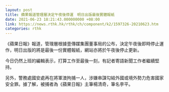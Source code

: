 ```yaml
---
layout: post
title: 蘋果報道管理層決定午夜後停運　明日出版最後實體報紙
date: 2021-06-23 18:21:43.000000000 +08:00
link: https://news.rthk.hk/rthk/ch/component/k2/1597326-20210623.htm
categories: rthk
---
```


《蘋果日報》報道，管理層根據壹傳媒集團董事局的公布，決定午夜後即時停止運作，明日出版的將是最後一份實體報紙，網站亦將於午夜後停止更新。

今日仍然上班的編輯表示，打算工作至最後一刻，有記者寄語新聞工作者繼續堅持。

另外，警務處國安處再在將軍澳拘捕一人，涉嫌串謀勾結外國或境外勢力危害國家安全罪。據了解，被捕者為《蘋果日報》主筆楊清奇，筆名李平。

